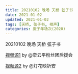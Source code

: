 ```yaml
---
title: 20210102 晚场 天桥 弦子书 
date: 2021-01-02
updated: 2021-01-02
tags: [天桥, 弦子书, 相声] 
categories: 庚子年场次(2020) 
---
```

20210102 晚场 天桥 弦子书 



[视频源1]() by @栾云平粉丝团后援会

[视频源2]()  by @灯花映祈安